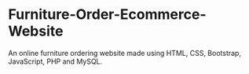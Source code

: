 # Furniture-Order-Ecommerce-Website
An online furniture ordering website made using HTML, CSS, Bootstrap, JavaScript, PHP and MySQL.
